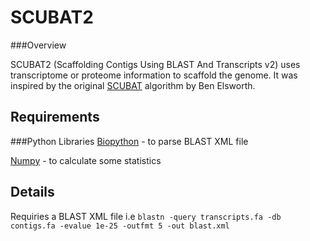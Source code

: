 SCUBAT2
===============
###Overview

SCUBAT2 (Scaffolding Contigs Using BLAST And Transcripts v2) uses transcriptome or proteome information to scaffold the genome. It was inspired by the original [SCUBAT](https://github.com/elswob/SCUBAT/) algorithm by Ben Elsworth.

Requirements
------------
###Python Libraries 
[Biopython](http://biopython.org/wiki/Main_Page) - to parse BLAST XML file

[Numpy](http://www.numpy.org/) - to calculate some statistics

Details
------------
Requiries a BLAST XML file i.e
```blastn -query transcripts.fa -db contigs.fa -evalue 1e-25 -outfmt 5 -out blast.xml```

